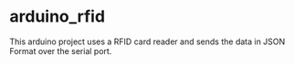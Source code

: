 # arduino_rfid
This arduino project uses a RFID card reader and sends the data in JSON Format over the serial port.
